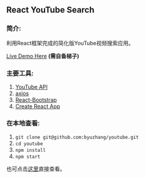 ## React YouTube Search


### 简介:

利用React框架完成的简化版YouTube视频搜索应用。

[Live Demo Here](https://byuzhang.github.io/youtube/)
**(需自备梯子)**

### 主要工具:

1. [YouTube API](https://developers.google.com/youtube/)
1. [axios](https://github.com/mzabriskie/axios)
1. [React-Bootstrap](https://react-bootstrap.github.io/)
1. [Create React App](https://github.com/facebookincubator/create-react-app)

### 在本地查看:

1. `git clone git@github.com:byuzhang/youtube.git`
2. `cd youtube`
3. `npm install`
4. `npm start`

也可点击[这里](https://byuzhang.github.io/youtube/)直接查看。
